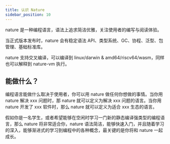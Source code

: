 ```yaml
---
title: 认识 Nature
sidebar_position: 10
---
```


nature 是一种编程语言，语法上追求简洁优雅，关注使用者的编写与阅读体验。

当正式版本发布时，nature 会有稳定语法 API、类型系统、GC、协程、泛型、包管理、基础标准库。

nature 支持交叉编译，可以编译到 linux/darwin & amd64/riscv64/wasm，同样也可以解释到 nature-vm 执行。

## 能做什么？

编程语言能做什么取决于使用者，你可以用 nature 做任何你想做的事情。当你用 nature 解决 xxx 问题时，那 nature 就可以定义为解决 xxx 问题的语言。当你用 nature 开发了 xxx 软件时，那么 nature 就可以定义为适合 xxx 生态的语言。

假如你是一名学生，或者希望能够在空闲时学习一门新的静态编译强类型的编程语言，那么 nature 将非常适合你，nature 语法简洁，能够快速入门，并且随着学习的深入，能够渐进式的学习到编程中的各种概念，最关键的是你将和 nature 一起成长。
